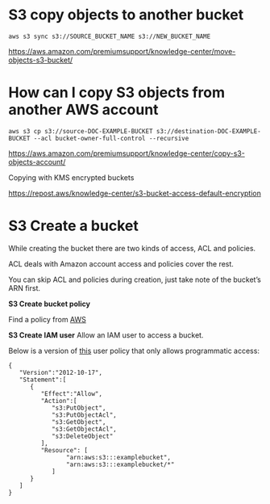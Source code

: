 # S3 copy objects to another bucket

`aws s3 sync s3://SOURCE_BUCKET_NAME s3://NEW_BUCKET_NAME `

https://aws.amazon.com/premiumsupport/knowledge-center/move-objects-s3-bucket/

# How can I copy S3 objects from another AWS account

`aws s3 cp s3://source-DOC-EXAMPLE-BUCKET s3://destination-DOC-EXAMPLE-BUCKET --acl bucket-owner-full-control --recursive`

https://aws.amazon.com/premiumsupport/knowledge-center/copy-s3-objects-account/

Copying with KMS encrypted buckets

https://repost.aws/knowledge-center/s3-bucket-access-default-encryption

# S3 Create a bucket
While creating the bucket there are two kinds of access, ACL and policies.

ACL deals with Amazon account access and policies cover the rest.

You can skip ACL and policies during creation, just take note of the bucket’s ARN first.

**S3 Create bucket policy**

Find a policy from [AWS](https://docs.aws.amazon.com/AmazonS3/latest/dev/example-bucket-policies.html)

**S3 Create IAM user**
Allow an IAM user to access a bucket.

Below is a version of [this](https://docs.aws.amazon.com/AmazonS3/latest/dev/example-policies-s3.html#iam-policy-ex0) user policy that only allows programmatic access:

```
{
   "Version":"2012-10-17",
   "Statement":[
      {
         "Effect":"Allow",
         "Action":[
            "s3:PutObject",
            "s3:PutObjectAcl",
            "s3:GetObject",
            "s3:GetObjectAcl",
            "s3:DeleteObject"
         ],
         "Resource": [
                "arn:aws:s3:::examplebucket",
                "arn:aws:s3:::examplebucket/*"
            ]
      }
   ]
}
```



